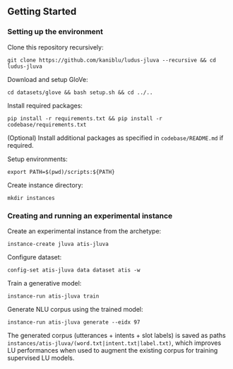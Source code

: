 ## Getting Started ##

### Setting up the environment ###

Clone this repository recursively:

`git clone https://github.com/kaniblu/ludus-jluva --recursive && cd ludus-jluva`

Download and setup GloVe: 

`cd datasets/glove && bash setup.sh && cd ../..`

Install required packages: 

`pip install -r requirements.txt && pip install -r codebase/requirements.txt`

(Optional) Install additional packages as specified in `codebase/README.md` if required.

Setup environments: 

`export PATH=$(pwd)/scripts:${PATH}`

Create instance directory: 

`mkdir instances`


### Creating and running an experimental instance ###

Create an experimental instance from the archetype: 

`instance-create jluva atis-jluva`

Configure dataset: 

`config-set atis-jluva data dataset atis -w`

Train a generative model: 

`instance-run atis-jluva train`

Generate NLU corpus using the trained model: 

`instance-run atis-jluva generate --eidx 97`


The generated corpus (utterances + intents + slot labels) is saved as paths `instances/atis-jluva/(word.txt|intent.txt|label.txt)`, 
which improves LU performances when used to augment the existing corpus for training supervised LU models.

